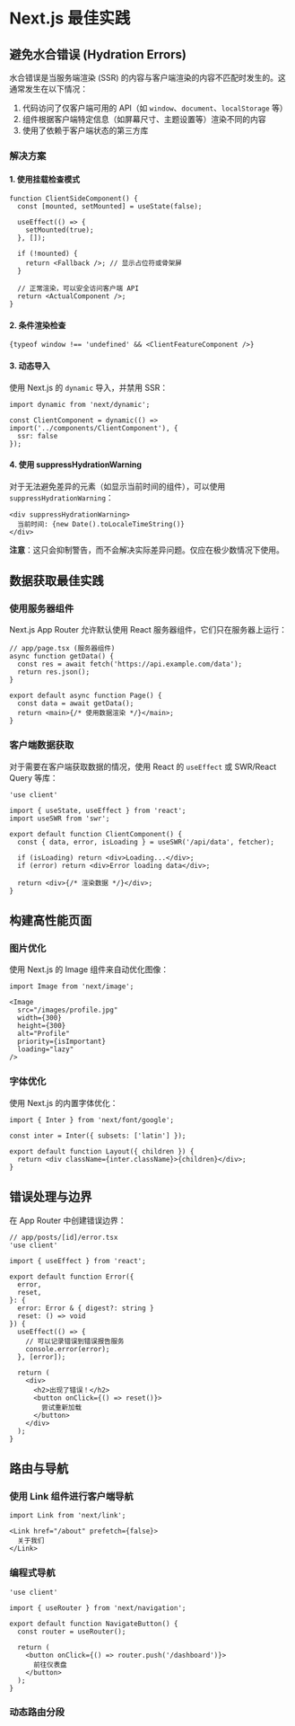 # Next.js 最佳实践

## 避免水合错误 (Hydration Errors)

水合错误是当服务端渲染 (SSR) 的内容与客户端渲染的内容不匹配时发生的。这通常发生在以下情况：

1. 代码访问了仅客户端可用的 API（如 `window`、`document`、`localStorage` 等）
2. 组件根据客户端特定信息（如屏幕尺寸、主题设置等）渲染不同的内容
3. 使用了依赖于客户端状态的第三方库

### 解决方案

#### 1. 使用挂载检查模式

```tsx
function ClientSideComponent() {
  const [mounted, setMounted] = useState(false);
  
  useEffect(() => {
    setMounted(true);
  }, []);
  
  if (!mounted) {
    return <Fallback />; // 显示占位符或骨架屏
  }
  
  // 正常渲染，可以安全访问客户端 API
  return <ActualComponent />;
}
```

#### 2. 条件渲染检查

```tsx
{typeof window !== 'undefined' && <ClientFeatureComponent />}
```

#### 3. 动态导入

使用 Next.js 的 `dynamic` 导入，并禁用 SSR：

```tsx
import dynamic from 'next/dynamic';

const ClientComponent = dynamic(() => import('../components/ClientComponent'), {
  ssr: false
});
```

#### 4. 使用 suppressHydrationWarning

对于无法避免差异的元素（如显示当前时间的组件），可以使用 `suppressHydrationWarning`：

```tsx
<div suppressHydrationWarning>
  当前时间: {new Date().toLocaleTimeString()}
</div>
```

**注意**：这只会抑制警告，而不会解决实际差异问题。仅应在极少数情况下使用。

## 数据获取最佳实践

### 使用服务器组件

Next.js App Router 允许默认使用 React 服务器组件，它们只在服务器上运行：

```tsx
// app/page.tsx (服务器组件)
async function getData() {
  const res = await fetch('https://api.example.com/data');
  return res.json();
}

export default async function Page() {
  const data = await getData();
  return <main>{/* 使用数据渲染 */}</main>;
}
```

### 客户端数据获取

对于需要在客户端获取数据的情况，使用 React 的 `useEffect` 或 SWR/React Query 等库：

```tsx
'use client'

import { useState, useEffect } from 'react';
import useSWR from 'swr';

export default function ClientComponent() {
  const { data, error, isLoading } = useSWR('/api/data', fetcher);
  
  if (isLoading) return <div>Loading...</div>;
  if (error) return <div>Error loading data</div>;
  
  return <div>{/* 渲染数据 */}</div>;
}
```

## 构建高性能页面

### 图片优化

使用 Next.js 的 Image 组件来自动优化图像：

```tsx
import Image from 'next/image';

<Image
  src="/images/profile.jpg"
  width={300}
  height={300}
  alt="Profile"
  priority={isImportant}
  loading="lazy"
/>
```

### 字体优化

使用 Next.js 的内置字体优化：

```tsx
import { Inter } from 'next/font/google';

const inter = Inter({ subsets: ['latin'] });

export default function Layout({ children }) {
  return <div className={inter.className}>{children}</div>;
}
```

## 错误处理与边界

在 App Router 中创建错误边界：

```tsx
// app/posts/[id]/error.tsx
'use client'

import { useEffect } from 'react';

export default function Error({
  error,
  reset,
}: {
  error: Error & { digest?: string }
  reset: () => void
}) {
  useEffect(() => {
    // 可以记录错误到错误报告服务
    console.error(error);
  }, [error]);

  return (
    <div>
      <h2>出现了错误！</h2>
      <button onClick={() => reset()}>
        尝试重新加载
      </button>
    </div>
  );
}
```

## 路由与导航

### 使用 Link 组件进行客户端导航

```tsx
import Link from 'next/link';

<Link href="/about" prefetch={false}>
  关于我们
</Link>
```

### 编程式导航

```tsx
'use client'

import { useRouter } from 'next/navigation';

export default function NavigateButton() {
  const router = useRouter();
  
  return (
    <button onClick={() => router.push('/dashboard')}>
      前往仪表盘
    </button>
  );
}
```

### 动态路由分段

